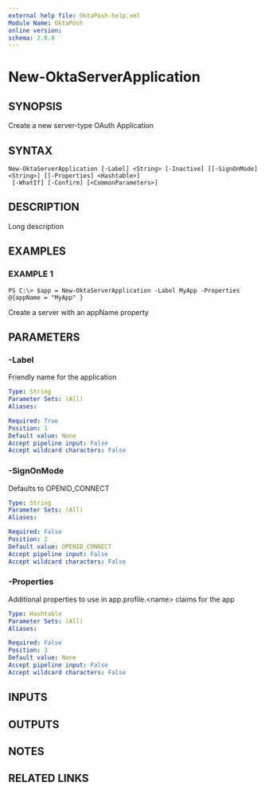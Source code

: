 ```yaml
---
external help file: OktaPosh-help.xml
Module Name: OktaPosh
online version:
schema: 2.0.0
---
```


# New-OktaServerApplication

## SYNOPSIS
Create a new server-type OAuth Application

## SYNTAX

```
New-OktaServerApplication [-Label] <String> [-Inactive] [[-SignOnMode] <String>] [[-Properties] <Hashtable>]
 [-WhatIf] [-Confirm] [<CommonParameters>]
```

## DESCRIPTION
Long description

## EXAMPLES

### EXAMPLE 1
```
PS C:\> $app = New-OktaServerApplication -Label MyApp -Properties @{appName = "MyApp" }
```

Create a server with an appName property

## PARAMETERS

### -Label
Friendly name for the application

```yaml
Type: String
Parameter Sets: (All)
Aliases:

Required: True
Position: 1
Default value: None
Accept pipeline input: False
Accept wildcard characters: False
```

<!-- #include "./params/inactive.md" -->

### -SignOnMode
Defaults to OPENID_CONNECT

```yaml
Type: String
Parameter Sets: (All)
Aliases:

Required: False
Position: 2
Default value: OPENID_CONNECT
Accept pipeline input: False
Accept wildcard characters: False
```

### -Properties
Additional properties to use in app.profile.\<name\> claims for the app

```yaml
Type: Hashtable
Parameter Sets: (All)
Aliases:

Required: False
Position: 3
Default value: None
Accept pipeline input: False
Accept wildcard characters: False
```

<!-- #include "./params/whatif-confirm.md" -->
<!-- #include "./params/common-parameters.md" -->


## INPUTS

## OUTPUTS

## NOTES

## RELATED LINKS
